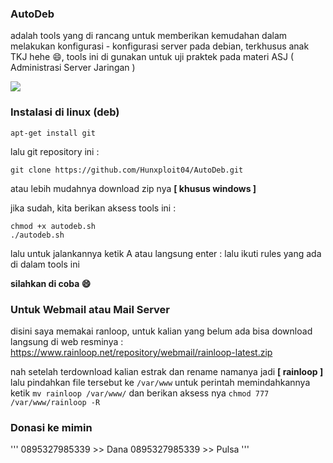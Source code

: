 ### AutoDeb
adalah tools yang di rancang untuk memberikan kemudahan dalam melakukan konfigurasi - konfigurasi server pada debian, terkhusus anak TKJ hehe 😄, tools ini di gunakan untuk uji praktek pada materi ASJ ( Administrasi Server Jaringan )

<img src="https://github.com/Hunxploit04/DebAuto/blob/main/autodeb.png">

### Instalasi di linux (deb)
```
apt-get install git
```
lalu git repository ini : 
```
git clone https://github.com/Hunxploit04/AutoDeb.git
```
atau lebih mudahnya download zip nya **[ khusus windows ]**

jika sudah, kita berikan aksess tools ini :
```
chmod +x autodeb.sh
./autodeb.sh
```
lalu untuk jalankannya ketik A atau langsung enter : lalu ikuti rules yang ada di dalam tools ini 

**silahkan di coba 😄**

### Untuk Webmail atau Mail Server
disini saya memakai ranloop, untuk kalian yang belum ada bisa download langsung di web resminya : https://www.rainloop.net/repository/webmail/rainloop-latest.zip 

nah setelah terdownload kalian estrak dan rename namanya jadi **[ rainloop ]** lalu pindahkan file tersebut ke ```/var/www``` untuk perintah memindahkannya ketik ```mv rainloop /var/www/``` dan berikan aksess nya ```chmod 777 /var/www/rainloop -R```

### Donasi ke mimin
'''
0895327985339 >> Dana 
0895327985339 >> Pulsa
'''

